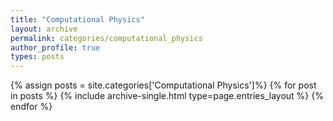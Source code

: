```yaml
---
title: "Computational Physics"
layout: archive
permalink: categories/computational_physics
author_profile: true
types: posts
---
```


{% assign posts = site.categories['Computational Physics']%}
{% for post in posts %} 
  {% include archive-single.html type=page.entries_layout %} 
{% endfor %}

